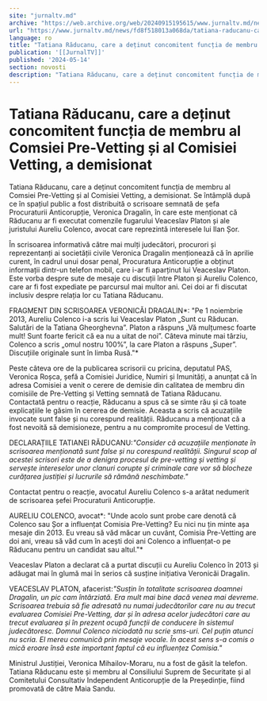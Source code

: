 ```yaml
---
site: "jurnaltv.md"
archive: "https://web.archive.org/web/20240915195615/www.jurnaltv.md/news/fd8f518013a068da/tatiana-raducanu-care-a-detinut-concomitent-functia-de-membru-al-comsiei-pre-vetting-si-al-comisiei-vetting-a-demisionat.html"
url: "https://www.jurnaltv.md/news/fd8f518013a068da/tatiana-raducanu-care-a-detinut-concomitent-functia-de-membru-al-comsiei-pre-vetting-si-al-comisiei-vetting-a-demisionat.html"
language: ro
title: "Tatiana Răducanu, care a deținut concomitent funcția de membru al Comsiei Pre-Vetting și al Comisiei Vetting, a demisionat"
publication: '[[JurnalTV]]'
published: '2024-05-14'
section: novosti
description: "Tatiana Răducanu, care a deținut concomitent funcția de membru al Comsiei Pre-Vetting și al Comisiei Vetting, a demisionat. Se întâmplă după ce în spațiul public a fost distribuită o scrisoare semnată de șefa Procuraturii Anticorupție, Veronica Dragalin, în care este menționat că Răducanu ar fi executat comenzile fugarului Veaceslav Platon și ale juristului Aureliu Colenco, avocat care reprezintă interesele lui Ilan Șor."
---
```


# Tatiana Răducanu, care a deținut concomitent funcția de membru al Comsiei Pre-Vetting și al Comisiei Vetting, a demisionat

Tatiana Răducanu, care a deținut concomitent funcția de membru al Comsiei Pre-Vetting și al Comisiei Vetting, a demisionat. Se întâmplă după ce în spațiul public a fost distribuită o scrisoare semnată de șefa Procuraturii Anticorupție, Veronica Dragalin, în care este menționat că Răducanu ar fi executat comenzile fugarului Veaceslav Platon și ale juristului Aureliu Colenco, avocat care reprezintă interesele lui Ilan Șor.

În scrisoarea informativă către mai mulți judecători, procurori și reprezentanți ai societății civile Veronica Dragalin menționează că în aprilie curent, în cadrul unui dosar penal, Procuratura Anticorupție a obținut informații dintr-un telefon mobil, care i-ar fi aparținut lui Veaceslav Platon. Este vorba despre sute de mesaje cu discuții între Platon și Aureliu Colenco, care ar fi fost expediate pe parcursul mai multor ani. Cei doi ar fi discutat inclusiv despre relația lor cu Tatiana Răducanu.

FRAGMENT DIN SCRISOAREA VERONICĂI DRAGALIN*: "Pe 1 noiembrie 2013, Aureliu Colenco i-a scris lui Veaceslav Platon „Sunt cu Răducan. Salutări de la Tatiana Gheorghevna”. Platon a răspuns „Vă mulțumesc foarte mult! Sunt foarte fericit că ea nu a uitat de noi”. Câteva minute mai târziu, Colenco a scris „omul nostru 100%”, la care Platon a răspuns „Super”. Discuțiile originale sunt în limba Rusă."*

Peste câteva ore de la publicarea scrisorii cu pricina, deputatul PAS, Veronica Roșca, șefă a Comisiei Juridice, Numiri și Imunități, a anunțat că în adresa Comisiei a venit o cerere de demisie din calitatea de membru din comisiile de Pre-Vetting și Vetting semnată de Tatiana Răducanu. Contactată pentru o reacție, Răducanu a spus că se simte rău și că toate explicațiile le găsim în cererea de demisie. Aceasta a scris că acuzațiile invocate sunt false și nu corespund realității. Răducanu a menționat că a fost nevoită să demisioneze, pentru a nu compromite procesul de Vetting.

DECLARAȚIILE TATIANEI RĂDUCANU:*"Consider că acuzațiile menționate în scrisoarea menționată sunt false și nu corespund realității. Singurul scop al acestei scrisori este de a denigra procesul de pre-vetting și vetting și servește intereselor unor clanuri corupte și criminale care vor să blocheze curățarea justiției și lucrurile să rămână neschimbate."*

Contactat pentru o reacție, avocatul Aureliu Colenco s-a arătat nedumerit de scrisoarea șefei Procuraturii Anticorupție.

AURELIU COLENCO, avocat*: "Unde acolo sunt probe care denotă că Colenco sau Șor a influențat Comisia Pre-Vetting? Eu nici nu țin minte așa mesaje din 2013. Eu vreau să văd măcar un cuvânt, Comisia Pre-Vetting are doi ani, vreau să văd cum în acești doi ani Colenco a influențat-o pe Răducanu pentru un candidat sau altul."*

Veaceslav Platon a declarat că a purtat discuții cu Aureliu Colenco în 2013 și adăugat mai în glumă mai în serios că susține inițiativa Veronicăi Dragalin.

VEACESLAV PLATON, afacerist:*"Susțin în totalitate scrisoarea doamnei Dragalin, un pic cam întârziată. Era mult mai bine dacă venea mai devreme. Scrisoarea trebuia să fie adresată nu numai judecătorilor care nu au trecut evaluarea Comisiei Pre-Vetting, dar și în adresa acelor judecători care au trecut evaluarea și în prezent ocupă funcții de conducere în sistemul judecătoresc. Domnul Colenco niciodată nu scrie sms-uri. Cel puțin atunci nu scria. El mereu comunică prin mesaje vocale. În acest sens s-a comis o mică eroare însă este important faptul că eu influențez Comisia."*

Ministrul Justiției, Veronica Mihailov-Moraru, nu a fost de găsit la telefon. Tatiana Răducanu este și membru al Consiliului Suprem de Securitate și al Comitetului Consultativ Independent Anticorupție de la Președinție, fiind promovată de către Maia Sandu.